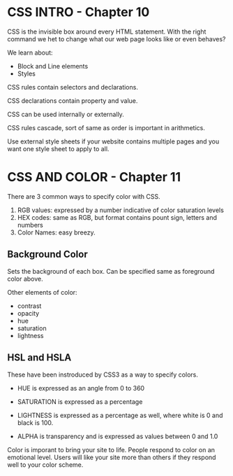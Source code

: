 # CSS INTRO - Chapter 10

CSS is the invisible box around every HTML statement.  With the right command we het to change what our web page looks like or even behaves?

We learn about:

- Block and Line elements
- Styles

CSS rules contain selectors and declarations.  

CSS declarations contain property and value.

CSS can be used internally or externally.  

CSS rules cascade, sort of same as order is important in arithmetics.  

Use external style sheets if your website contains multiple pages and you want one style sheet to apply to all.

# CSS AND COLOR - Chapter 11

There are 3 common ways to specify color with CSS.

1.  RGB values:  expressed by a number indicative of color saturation levels
2.  HEX codes:  same as RGB, but format contains pount sign, letters and numbers
3. Color Names:  easy breezy.

## Background Color

Sets the background of each box.  Can be specified same as foreground color above.

Other elements of color:  
- contrast
- opacity
- hue
- saturation
- lightness

## HSL and HSLA

These have been instroduced by CSS3 as a way to specify colors.  

- HUE is expressed as an angle from 0 to 360 
- SATURATION is expressed as a percentage
- LIGHTNESS is expressed as a percentage as well, where white is 0 and black is 100.

- ALPHA is transparency and is expressed as values between 0 and 1.0

Color is imporant to bring your site to life.  People respond to color on an emotional level.  Users will like your site more than others if they respond well to your color scheme.